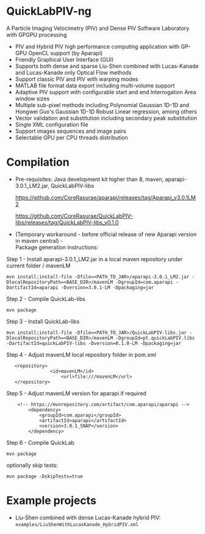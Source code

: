 # QuickLabPIV-ng
A Particle Imaging Velocimetry (PIV) and Dense PIV Software Laboratory with GPGPU processing

- PIV and Hybrid PIV high performance computing application with GP-GPU OpenCL support (by Aparapi)
- Friendly Graphical User Interface (GUI)
- Supports both dense and sparse Liu-Shen combined with Lucas-Kanade and Lucas-Kanade only Optical Flow methods
- Support classic PIV and PIV with warping modes
- MATLAB file format data export including multi-volume support
- Adaptive PIV support with configurable start and end Interrogation Area window sizes
- Multiple sub-pixel methods including Polynomial Gaussian 1D-1D and Hongwei Guo's Gaussian 1D-1D Robust Linear regression, among others
- Vector validation and substitution including secondary peak substitution
- Single XML configuration file
- Support images sequences and image pairs
- Selectable GPU per CPU threads distribution

# Compilation
- Pre-requisites:
  Java development kit higher than 8, maven, aparapi-3.0.1_LM2.jar, QuickLabPIV-libs

  https://github.com/CoreRasurae/aparapi/releases/tag/Aparapi_v3.0.1LM2
  
  https://github.com/CoreRasurae/QuickLabPIV-libs/releases/tag/QuickLabPIV-libs_v0.1.0

- (Temporary workaround - before official release of new Aparapi version in maven central) -  
Package generation instructions:

Step 1 - Install aparapi-3.0.1_LM2.jar in a local maven repository under current folder / mavenLM

```mvn install:install-file -Dfile=<PATH_TO_JAR>/aparapi-3.0.1_LM2.jar -DlocalRepositoryPath=<BASE_DIR>/mavenLM -DgroupId=com.aparapi -DartifactId=aparapi -Dversion=3.0.1-LM -Dpackaging=jar```

Step 2 - Compile QuickLab-libs

```mvn package```

Step 3 - Install QuickLab-libs

```mvn install:install-file -Dfile=<PATH_TO_JAR>/QuickLabPIV-libs.jar -DlocalRepositoryPath=<BASE_DIR>/mavenLM -DgroupId=pt.quickLabPIV.libs -DartifactId=quickLabPIV-libs -Dversion=0.1.0-LM -Dpackaging=jar```

Step 4 - Adjust mavenLM local repository folder in pom.xml
```
   <repository>
                <id>mavenLM</id>
                    <url>file:///mavenLM</url>
   </repository>
```

Step 5 - Adjust mavenLM version for aparapi if required
```
    <!-- https://mvnrepository.com/artifact/com.aparapi/aparapi -->
		<dependency>
		    <groupId>com.aparapi</groupId>
		    <artifactId>aparapi</artifactId>
		    <version>3.0.1_SNAP</version>
		</dependency>
```

Step 6 - Compile QuickLab

```mvn package```

optionally skip tests:

```mvn package -DskipTests=true```

# Example projects
- Liu-Shen combined with dense Lucas-Kanade hybrid PIV:
  ```examples/LiuShenWithLucasKanade_HybridPIV.xml```
